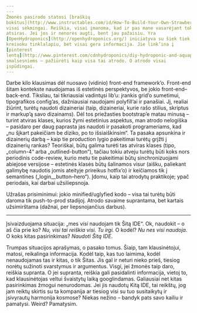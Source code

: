 ```yaml
---
---
Žmonės pasirodo statosi [braškių
bokštus](http://www.instructables.com/id/How-To-Build-Your-Own-Strawberry-Tower/)
visai sėkmingai. Reiškia, visai įmanoma, kad ir pas mane vasarėjant toks
atsiras. Jei jos ir nenorės augti, bent jau pažaisiu. Yra
[OpenHydroponics](http://openhydroponics.org/) iniciatyva su šiek tiek
kreivoku tinklalapiu, bet visai gera informacija. Jie link’ina į
[pinterest
lentą](http://www.pinterest.com/cdnhydroponics/diy-hydroponic-and-aquaponic-gardens/)
smalsesniems – pažiūrėti kaip visa tai atrodo. O atrodo visai
įspūdingai.
---
```


Darbe kilo klausimas dėl nuosavo (vidinio) front-end framework’o.
Front-end šitam kontekste naudojamas iš estetinės perspektyvos, be jokio
front-end–back-end. Tiksliau, tai tikriausiai vadintųsi lib’u: įrankis
grid’o sumetimui, tipografikos config’as, dažniausiai naudojami
polyfill’ai ir panašiai. Jį, realiai žiūrint, turėtų naudoti dizaineriai
(taip, dizaineriai, kurie rašo stilius, skriptus ir markup’ą savo
dizainams). Dėl tos priežasties bootstrap’e matau minusą – turint
atviras klases, kurios žymi estetinius aspektus, man atrodo nelogiška –
pasidaro per daug paprasta jas naudoti ir pasakoti programeriams, kad
„nu šįkart pakeičiam be diziko, po to išsiaiškinsim“. Ta pasaka
apsunkina ir dizainerių darbą – kaip tie production lygio pakeitimai
turėtų grįžti į dizainerių rankas? Teoriškai, būtų galima turėti tas
atviras klases (tipo, „column-4“ arba „outlined-button“), tačiau tokiu
atveju turėtų būti koks nors periodinis code-review, kurio metu tie
pakeitimai būtų sinchronizuojami abiejose versijose – estetinės klasės
būtų šalinamos visur (aišku, paliekant galimybę naudotis jomis ateityje
prireikus hotfix’o) ir keičiamos tik į semantines
(„login\_\_button–hero“). Įdomu, kaip tai atrodytų praktikoje; ypač
periodais, kai darbai užsiliepsnoja.

Užrašas prisiminimui: jokio minified/uglyfied kodo – visa tai turėtų
būti daroma tik push-to-prod stadijoj. Atrodo savaime suprantama, bet
kartais užsimirštama (dažnai, per liepsnojančius darbus).

---

Įsivaizduojama situacija: „mes _visi_ naudojam tik Šitą IDE“. Ok,
naudokit – o aš čia prie ko? _Nu, visi tai reiškia visi. Tu irgi._ O
kodėl? _Nu nes visi naudoja_. O koks kitas pasirinkimas? _Naudoti Šitą
IDE_.

Trumpas situacijos aprašymas, o pasako tomus. Šiaip, tam klausinėtojui,
matosi, reikalinga informacija. Kodėl taip, kas tuo laimima, kodėl
nenaudojamas tas ir kitas, o tik Šitas. Jis gal ir neturi nieko prieš,
tiesiog norėtų sužinoti svarstymus ir argumentus. Visgi, jei žmonės taip
daro, reiškia supranta. O jei supranta, reiškia gali pasidalinti
informacija, vietoj to, kad klausinėtojas veltui švaistytų laiką
googlindamas. Galiausiai net kitas pasirinkimas žmogui nenurodomas. Jei
jis naudotų Kitą IDE, tai reikštų, jog jam reiktų skirtis su ta
kompanija ar tiesiog visi su tuo susitaikytų ir įsivyrautų harmonija
kosmose? Niekas nežino – bandyk pats savo kailiu ir pamatysi. Weird?
Pamatysim.
